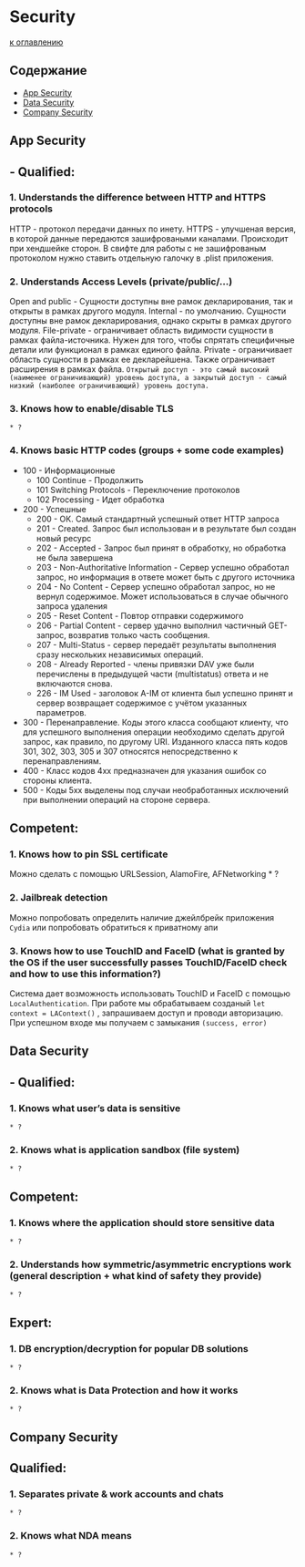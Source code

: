 # Security

[к оглавлению](./README.md)

## Содержание

- [App Security](./Security.md#app-security)
- [Data Security](./Security.md#data-security)
- [Company Security](./Security.md#company-security)


## <a id="app-security"></a> App Security

## - Qualified:
### 1. Understands the difference between HTTP and HTTPS protocols

HTTP - протокол передачи данных по инету. HTTPS - улучшеная версия, в которой данные передаются зашифроваными каналами. Происходит при хендшейке сторон. В свифте для работы с не зашифрованым протоколом нужно ставить отдельную галочку в .plist приложения.

### 2. Understands Access Levels (private/public/…)

Open and public - Сущности доступны вне рамок декларирования, так и открыты в рамках другого модуля.
Internal - по умолчанию. Сущности доступны вне рамок декларирования, однако скрыты в рамках другого модуля.
File-private - ограничивает область видимости сущности в рамках файла-источника. Нужен для того, чтобы спрятать специфичные детали или функционал в рамках единого файла.
Private - ограничивает область сущности в рамках ее декларейшена. Также ограничивает расширения в рамках файла.
`Открытый доступ - это самый высокий (наименее ограничивающий) уровень доступа, а закрытый доступ - самый низкий (наиболее ограничивающий) уровень доступа.`

### 3. Knows how to enable/disable TLS
    * ?
### 4. Knows basic HTTP codes (groups + some code examples)
- 100 - Информационные
    - 100 Continue - Продолжить
    - 101 Switching Protocols - Переключение протоколов
    - 102 Processing - Идет обработка
- 200 - Успешные
    - 200 - ОК. Самый стандартный успешный ответ HTTP запроса
    - 201 - Created. Запрос был использован и в результате был создан новый ресурс
    - 202 - Accepted - Запрос был принят в обработку, но обработка не была завершена
    - 203 - Non-Authoritative Information - Сервер успешно обработал запрос, но информация в ответе может быть с другого источника
    - 204 - No Content - Сервер успешно обработал запрос, но не вернул содержимое. Может использоваться в случае обычного запроса удаления
    - 205 - Reset Content - Повтор отправки содержимого
    - 206 - Partial Content - сервер удачно выполнил  частичный GET-запрос, возвратив только часть сообщения.
    - 207 - Multi-Status - сервер передаёт результаты выполнения сразу нескольких независимых операций.
    - 208 - Already Reported - члены привязки DAV уже были перечислены в предыдущей части (multistatus) ответа и не включаются снова.
    - 226 - IM Used - заголовок A-IM от клиента был успешно принят и сервер возвращает содержимое с учётом указанных параметров.
- 300 - Перенаправление. Коды этого класса сообщают клиенту, что для успешного выполнения операции необходимо сделать другой запрос, как правило, по другому URI. Изданного класса пять кодов 301, 302, 303, 305 и 307 относятся непосредственно к перенаправлениям.
- 400 - Класс кодов 4xx предназначен для указания ошибок со стороны клиента.
- 500 - Коды 5xx выделены под случаи необработанных исключений при выполнении операций на стороне сервера.

## Competent:
### 1. Knows how to pin SSL certificate
Можно сделать с помощью URLSession, AlamoFire, AFNetworking
    * ?
### 2. Jailbreak detection
Можно попробовать определить наличие джейлбрейк приложения `Cydia` или попробовать обратиться к приватному апи
### 3. Knows how to use TouchID and FaceID (what is granted by the OS if the user successfully passes TouchID/FaceID check and how to use this information?)
Система дает возможность использовать TouchID и FaceID с помощью `LocalAuthentication`. При работе мы обрабатываем созданый `let context = LAContext()` , запрашиваем доступ и проводи авторизацию. При успешном входе мы получаем с замыкания `(success, error)`

## <a id="data-security"></a> Data Security

## - Qualified:
### 1. Knows what user’s data is sensitive
    * ?
### 2. Knows what is application sandbox (file system)
    * ?

## Competent:
### 1. Knows where the application should store sensitive data
    * ?
### 2. Understands how symmetric/asymmetric encryptions work (general description + what kind of safety they provide)
    * ?

## Expert:
### 1. DB encryption/decryption for popular DB solutions
    * ?
### 2. Knows what is Data Protection and how it works
    * ?

## <a id="company-security"></a> Company Security

## Qualified:
### 1. Separates private & work accounts and chats
    * ?
### 2. Knows what NDA means
    * ?
